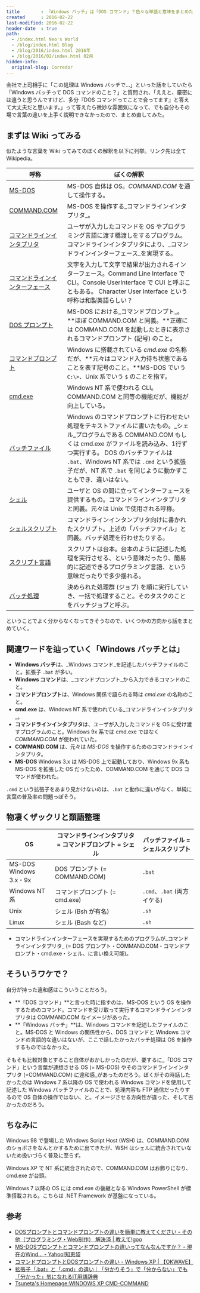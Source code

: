 ```yaml
---
title        : 「Windows バッチ」は「DOS コマンド」？色々な単語と意味をまとめた
created      : 2016-02-22
last-modified: 2016-02-22
header-date  : true
path:
  - /index.html Neo's World
  - /blog/index.html Blog
  - /blog/2016/index.html 2016年
  - /blog/2016/02/index.html 02月
hidden-info:
  original-blog: Corredor
---
```


会社で上司相手に「この処理は Windows バッチで…」といった話をしていたら「Windows バッチって DOS コマンドのこと？」と質問され、「ええと、厳密には違うと思うんですけど、多分『DOS コマンドってことで合ってます』と答えて大丈夫だと思います。」って答えたら微妙な雰囲気になって、でも自分もその場で言葉の違いを上手く説明できなかったので、まとめ直してみた。

## まずは Wiki ってみる

似たような言葉を Wiki ってみてのぼくの解釈を以下に列挙。リンク先は全て Wikipedia。

| 呼称                                                                                                                                                                                                    | ぼくの解釈                                                                                                                                                                                                                                                                                                    |
|---------------------------------------------------------------------------------------------------------------------------------------------------------------------------------------------------------|---------------------------------------------------------------------------------------------------------------------------------------------------------------------------------------------------------------------------------------------------------------------------------------------------------------|
| [MS-DOS](https://ja.wikipedia.org/wiki/MS-DOS)                                                                                                                                                          | MS-DOS 自体は OS。_COMMAND.COM_ を通して操作する。                                                                                                                                                                                                                                                            |
| [COMMAND.COM](https://ja.wikipedia.org/wiki/COMMAND.COM)                                                                                                                                                | MS-DOS を操作する_コマンドラインインタプリタ_。                                                                                                                                                                                                                                                               |
| [コマンドラインインタプリタ](https://ja.wikipedia.org/wiki/%E3%82%B3%E3%83%9E%E3%83%B3%E3%83%89%E3%83%A9%E3%82%A4%E3%83%B3%E3%82%A4%E3%83%B3%E3%82%BF%E3%83%97%E3%83%AA%E3%82%BF)                       | ユーザが入力したコマンドを OS やプログラミング言語に渡す橋渡しをするプログラム。 コマンドラインインタプリタにより、_コマンドラインインターフェース_を実現する。                                                                                                                                               |
| [コマンドラインインターフェース](https://ja.wikipedia.org/wiki/%E3%82%AD%E3%83%A3%E3%83%A9%E3%82%AF%E3%82%BF%E3%83%A6%E3%83%BC%E3%82%B6%E3%82%A4%E3%83%B3%E3%82%BF%E3%83%95%E3%82%A7%E3%83%BC%E3%82%B9) | 文字を入力して文字で結果が出力されるインターフェース。Command Line Interface で CLI。Console UserInterface で CUI と呼ぶこともある。 Character User Interface という呼称は和製英語らしい？                                                                                                                    |
| [DOS プロンプト](https://ja.wikipedia.org/wiki/DOS%E3%83%97%E3%83%AD%E3%83%B3%E3%83%97%E3%83%88)                                                                                                        | MS-DOS における_コマンドプロンプト_。**ほぼ COMMAND.COM と同義。**正確には COMMAND.COM を起動したときに表示されるコマンドプロンプト (記号) のこと。                                                                                                                                                           |
| [コマンドプロンプト](https://ja.wikipedia.org/wiki/%E3%82%B3%E3%83%9E%E3%83%B3%E3%83%89%E3%83%97%E3%83%AD%E3%83%B3%E3%83%97%E3%83%88)                                                                   | Windows に搭載されている _cmd.exe_ の名称だが、**元々はコマンド入力待ち状態であることを表す記号のこと。**MS-DOS でいう `C:\>`、Unix 系でいう `$` のことを指す。                                                                                                                                               |
| [cmd.exe](https://ja.wikipedia.org/wiki/Cmd.exe)                                                                                                                                                        | Windows NT 系で使われる CLI。COMMAND.COM と同等の機能だが、機能が向上している。                                                                                                                                                                                                                               |
| [バッチファイル](https://ja.wikipedia.org/wiki/%E3%83%90%E3%83%83%E3%83%81%E3%83%95%E3%82%A1%E3%82%A4%E3%83%AB)                                                                                         | Windows のコマンドプロンプトに行わせたい処理をテキストファイルに書いたもの。_シェル_プログラムである COMMAND.COM もしくは cmd.exe がファイルを読み込み、1行ずつ実行する。 DOS のバッチファイルは `.bat`、Windows NT 系では `.cmd` という拡張子だが、NT 系で `.bat` を同じように動かすこともでき、違いはない。 |
| [シェル](https://ja.wikipedia.org/wiki/%E3%82%B7%E3%82%A7%E3%83%AB#.E3.82.B7.E3.82.A7.E3.83.AB.E3.82.B9.E3.82.AF.E3.83.AA.E3.83.97.E3.83.88)                                                            | ユーザと OS の間に立ってインターフェースを提供するもの。コマンドラインインタプリタと同義。元々は Unix で使用される呼称。                                                                                                                                                                                      |
| [シェルスクリプト](https://ja.wikipedia.org/wiki/%E3%82%B7%E3%82%A7%E3%83%AB%E3%82%B9%E3%82%AF%E3%83%AA%E3%83%97%E3%83%88)                                                                              | コマンドラインインタンプリタ向けに書かれたスクリプト。上述の「バッチファイル」と同義。バッチ処理を行わせたりする。                                                                                                                                                                                            |
| [スクリプト言語](https://ja.wikipedia.org/wiki/%E3%82%B9%E3%82%AF%E3%83%AA%E3%83%97%E3%83%88%E8%A8%80%E8%AA%9E)                                                                                         | スクリプトは台本。台本のように記述した処理を実行させる、という意味だったり、簡易的に記述できるプログラミング言語、という意味だったりで多少揺れる。                                                                                                                                                            |
| [バッチ処理](https://ja.wikipedia.org/wiki/%E3%83%90%E3%83%83%E3%83%81%E5%87%A6%E7%90%86)                                                                                                               | 決められた処理群 (ジョブ) を順に実行していき、一括で処理すること。そのタスクのことをバッチジョブと呼ぶ。                                                                                                                                                                                                      |

ということでよく分からなくなってきそうなので、いくつかの方向から話をまとめていく。

## 関連ワードを辿っていく「Windows バッチとは」

- **Windows バッチ**は、_Windows コマンド_を記述したバッチファイルのこと。拡張子 `.bat` が多い。
- **Windows コマンド**は、_コマンドプロンプト_から入力できるコマンドのこと。
- **コマンドプロンプト**は、Windows 関係で語られる時は _cmd.exe_ の名称のこと。
- **cmd.exe** は、Windows NT 系で使われている_コマンドラインインタプリタ_。
- **コマンドラインインタプリタ**は、ユーザが入力したコマンドを OS に受け渡すプログラムのこと。Windows 9x 系では cmd.exe ではなく _COMMAND.COM_ が使われていた。
- **COMMAND.COM** は、元々は _MS-DOS_ を操作するためのコマンドラインインタプリタ。
- **MS-DOS** Windows 3.x は MS-DOS 上で起動しており、Windows 9x 系も MS-DOS を拡張した OS だったため、COMMAND.COM を通じて DOS コマンドが使われた。

`.cmd` という拡張子をあまり見かけないのは、`.bat` と動作に違いがなく、単純に言葉の普及率の問題っぽそう。

## 物凄くザックリと類語整理

| OS                     | コマンドラインインタプリタ = コマンドプロンプト = シェル | バッチファイル = シェルスクリプト |
|------------------------|----------------------------------------------------------|-----------------------------------|
| MS-DOS Windows 3.x・9x | DOS プロンプト (= COMMAND.COM)                           | `.bat`                            |
| Windows NT 系          | コマンドプロンプト (= cmd.exe)                           | `.cmd`、`.bat` (両方イケる)       |
| Unix                   | シェル (Bsh が有名)                                      | `.sh`                             |
| Linux                  | シェル (Bash など)                                       | `.sh`                             |

- コマンドラインインターフェースを実現するためのプログラムが_コマンドラインインタプリタ_ (= DOS プロンプト・COMMAND.COM・コマンドプロンプト・cmd.exe・シェル、に言い換え可能)。

## そういうワケで？

自分が持った違和感はこういうことだろう。

- **「DOS コマンド」**と言った時に指すのは、MS-DOS という OS を操作するためのコマンド。コマンドを受け取って実行するコマンドラインインタプリタは COMMAND.COM なイメージがあった。
- **「Windows バッチ」**は、Windows コマンドを記述したファイルのこと。MS-DOS と Windows の関係性から、DOS コマンドと Windows コマンドの言語的な違いはないが、ここで話したかったバッチ処理は OS を操作するものではなかった。

そもそも比較対象とすること自体がおかしかったのだが、要するに_「DOS コマンド」という言葉が連想させる OS (= MS-DOS) やそのコマンドラインインタプリタ (=COMMAND.COM) に違和感_があったのだろう。ぼくがその時話したかったのは Windows 7 系以降の OS で使われる Windows コマンドを使用して記述した Windows バッチファイルのことで、処理内容も FTP 通信だったりするので OS 自体の操作ではない、と。イメージさせる方向性が違った、そして古かったのだろう。

## ちなみに

Windows 98 で登場した Windows Script Host (WSH) は、COMMAND.COM のショボさをなんとかするために出てきたが、WSH はシェルに統合されていないため扱いづらく普及に至らず。

Windows XP で NT 系に統合されたので、COMMAND.COM はお飾りになり、cmd.exe が台頭。

Windows 7 以降の OS には cmd.exe の後継となる Windows PowerShell が標準搭載される。こちらは .NET Framework が基盤になっている。

## 参考

- [DOSプロンプトとコマンドプロンプトの違いを簡単に教えてください - その他（プログラミング・Web制作） 解決済 | 教えて!goo](http://oshiete.goo.ne.jp/qa/2987285.html)
- [MS-DOSプロンプトとコマンドプロンプトの違いってなんなんですか？ - 現在のWind... - Yahoo!知恵袋](http://detail.chiebukuro.yahoo.co.jp/qa/question_detail/q1423279959)
- [コマンドプロンプトとDOSプロンプトの違い - Windows XP | 【OKWAVE】](http://okwave.jp/qa/q236226.html)
- [拡張子「.bat」と「.cmd」の違い｜「分かりそう」で「分からない」でも「分かった」気になれるIT用語辞典](http://wa3.i-3-i.info/diff190bat.html)
- [Tsuneta's Homepage:WINDOWS XP CMD-COMMAND](http://www1.plala.or.jp/tsune/4winxpdos2.html)
